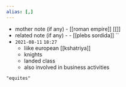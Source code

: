 ```yaml
---
alias: [,]
---
```

- mother note (if any)
		- [[roman empire]] [[]]
- related note (if any) -
		- [[plebs sordida]]
``
- `2021-08-11`  `18:27`
	- liike european [[kshatriya]]
	- knights
	- landed class
	- also involved in business activities

```query
"equites"
```
